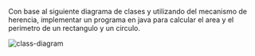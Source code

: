 Con base al siguiente diagrama de clases y utilizando del mecanismo de herencia, implementar un programa en java para calcular el area y el perimetro de un rectangulo y un circulo.

![class-diagram](https://user-images.githubusercontent.com/102566762/202460996-1bbb7003-4148-41c8-b625-d06ef582e2d3.jpeg)

